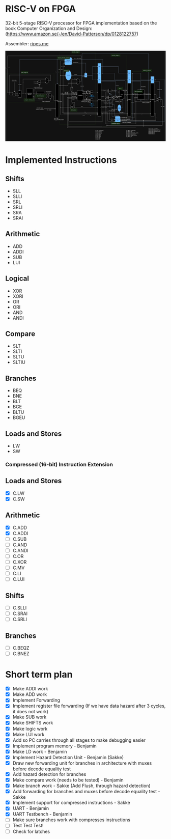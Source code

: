 # RISC-V on FPGA

32-bit 5-stage RISC-V processor for FPGA implementation based on the book Computer Organization and Design: (https://www.amazon.se/-/en/David-Patterson/dp/0128122757)

Assembler: [ripes.me](https://ripes.me/)

![alt text](image.png)

# Implemented Instructions
## Shifts
- SLL
- SLLI
- SRL
- SRLI
- SRA
- SRAI
## Arithmetic
- ADD
- ADDI
- SUB
- LUI
## Logical
- XOR
- XORI
- OR
- ORI
- AND
- ANDI
## Compare
- SLT
- SLTI
- SLTU
- SLTIU
## Branches
- BEQ
- BNE
- BLT
- BGE
- BLTU
- BGEU
## Loads and Stores
- LW
- SW
### Compressed (16-bit) Instruction Extension
## Loads and Stores
-[x] C.LW
-[x] C.SW
## Arithmetic
-[x] C.ADD
-[x] C.ADDI
-[ ] C.SUB
-[ ] C.AND
-[ ] C.ANDI
-[ ] C.OR
-[ ] C.XOR
-[ ] C.MV
-[ ] C.LI
-[ ] C.LUI
## Shifts
-[ ] C.SLLI
-[ ] C.SRAI
-[ ] C.SRLI
## Branches
-[ ] C.BEQZ
-[ ] C.BNEZ

# Short term plan
- [x] Make ADDI work
- [x] Make ADD work
- [x] Implement Forwarding
- [x] Implement register file forwarding (If we have data hazard after 3 cycles, it does not work)
- [x] Make SUB work
- [x] Make SHIFTS work
- [x] Make logic work
- [x] Make LUI work
- [x] Add so PC carries through all stages to make debugging easier
- [x] Implement program memory - Benjamin
- [x] Make LD work - Benjamin
- [x] Implement Hazard Detection Unit - Benjamin (Sakke)
- [x] Draw new forwarding unit for branches in architecture with muxes before decode equality test
- [x] Add hazard detection for branches
- [x] Make compare work (needs to be tested) - Benjamin
- [x] Make branch work - Sakke (Add Flush, through hazard detection)
- [x] Add forwarding for branches and muxes before decode equality test - Sakke
- [x] Implement support for compressed instructions - Sakke
- [x] UART - Benjamin
- [x] UART Testbench - Benjamin
- [ ] Make sure branches work with compresses instructions
- [ ] Test Test Test!
- [ ] Check for latches